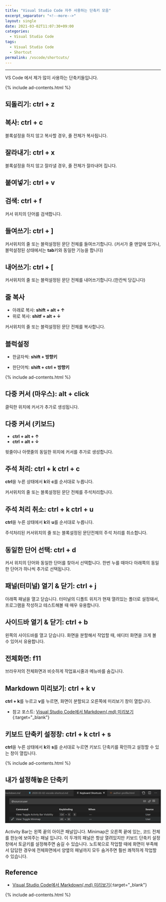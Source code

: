 ```yaml
---
title: "Visual Studio Code 자주 사용하는 단축키 모음"
excerpt_separator: "<!--more-->"
layout: single
date: 2021-03-02T11:07:30+09:00
categories:
  - Visual Studio Code
tags:
  - Visual Studio Code
  - Shortcut
permalink: /vscode/shortcuts/
---
```

---
VS Code 에서 제가 많이 사용하는 단축키들입니다.
<!--more-->

{% include ad-contents.html %}

## 되돌리기: **ctrl + z**

## 복사: **ctrl + c**
블록설정을 하지 않고 복사할 경우, 줄 전체가 복사됩니다.

## 잘라내기: **ctrl + x**
블록설정을 하지 않고 잘라낼 경우, 줄 전체가 잘라내어 집니다.

## 붙여넣기: **ctrl + v**

## 검색: **ctrl + f**
커서 위치의 단어를 검색합니다.

## 들여쓰기: **ctrl + ]**
커서위치의 줄 또는 블럭설정된 문단 전체를 들여쓰기합니다. (커서가 줄 맨앞에 있거나, 블럭설정된 상태에서는 **tab**키와 동일한 기능을 합니다)

## 내어쓰기: **ctrl + [**
커서위치의 줄 또는 블럭설정된 문단 전체를 내어쓰기합니다.(한칸씩 당깁니다)

## 줄 복사
* 아래로 복사: **shift + alt + &#8593;**
* 위로 복사: **shitf + alt + &#8595;**

커서위치의 줄 또는 블럭설정된 문단 전체를 복사합니다.

## 블럭설정
* 한글자씩: **shift + 방향키**

* 한단어씩: **shift + ctrl + 방향키**

{% include ad-contents.html %}

## 다중 커서 (마우스): **alt + click**
클릭한 위치에 커서가 추가로 생성됩니다.

## 다중 커서 (키보드)
* **ctrl + alt + &#8593;**
* **ctrl + alt + &#8595;**

윗줄이나 아랫줄의 동일한 위치에 커서를 추가로 생성합니다.

## 주석 처리: **ctrl + k ctrl + c**
**ctrl**을 누른 상태에서 **k**와 **c**를 순서대로 누릅니다.

커서위치의 줄 또는 블록설정된 문단 전체를 주석처리합니다.

## 주석 처리 취소: **ctrl + k ctrl + u**
**ctrl**을 누른 상태에서 **k**와 **u**를 순서대로 누릅니다.

주석처리된 커서위치의 줄 또는 블록설정된 문단전체의 주석 처리를 취소합니다.


## 동일한 단어 선택: **ctrl + d**
커서 위치의 단어와 동일한 단어를 찾아서 선택합니다. 한번 누를 때마다 아래쪽의 동일한 단어가 하나씩 추가로 선택됩니다.

## 패널(터미널) 열기 & 닫기: **ctrl + j**
아래쪽 패널을 열고 닫습니다. 터미널의 디폴트 위치가 현재 열려있는 폴더로 설정돼서, 프로그램을 작성하고 테스트해볼 때 매우 유용합니다.

## 사이드바 열기 & 닫기: **ctrl + b**
왼쪽의 사이드바를 열고 닫습니다. 화면을 분할해서 작업할 때, 에디터 화면을 크게 볼 수 있어서 유용합니다.

## 전체화면: **f11**
브라우저의 전체화면과 비슷하게 작업표시줄과 메뉴바를 숨깁니다.

## Markdown 미리보기: **ctrl + k v**
**ctrl + k**를 누르고 **v**를 누르면, 화면이 분할되고 오른쪽에 미리보기 창이 열립니다.
* 참고 포스트: [Visual Studio Code에서 Markdown(.md) 미리보기](/vscode/markdown/){:target="_blank"}

## 키보드 단축키 설정창: **ctrl + k ctrl + s**
**ctrl**을 누른 상태에서 **k**와 **s**를 순서대로 누르면 키보드 단축키를 확인하고 설정할 수 있는 창이 열립니다.

{% include ad-contents.html %}

## 내가 설정해놓은 단축키
![mine](/assets/post-images/vscode-shortcuts/toggleminimap.png)

Activity Bar는 왼쪽 끝의 아이콘 패널입니다. Minimap은 오른쪽 끝에 있는, 코드 전체를 한눈에 보여주는 패널 입니다. 이 두개의 패널은 항상 열려있지만 키보드 단축키 설정창에서 토글키를 설정해주면 숨길 수 있습니다.
노트북으로 작업할 때에 화면이 부족해서 답답한 경우에 전체화면에서 양옆의 패널까지 모두 숨겨주면 훨씬 쾌적하게 작업할 수 있습니다.

## Reference
* [Visual Studio Code에서 Markdown(.md) 미리보기](/vscode/markdown/){:target="_blank"}

{% include ad-contents.html %}